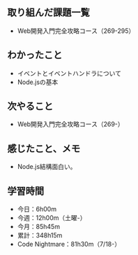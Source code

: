 ## 取り組んだ課題一覧
- Web開発入門完全攻略コース（269-295）
## わかったこと
- イベントとイベントハンドラについて
- Node.jsの基本
## 次やること
- Web開発入門完全攻略コース（269-）
## 感じたこと、メモ
- Node.js結構面白い。
## 学習時間
- 今日：6h00m
- 今週：12h00m（土曜-）
- 今月：85h45m
- 累計：348h15m
- Code Nightmare：81h30m（7/18-）